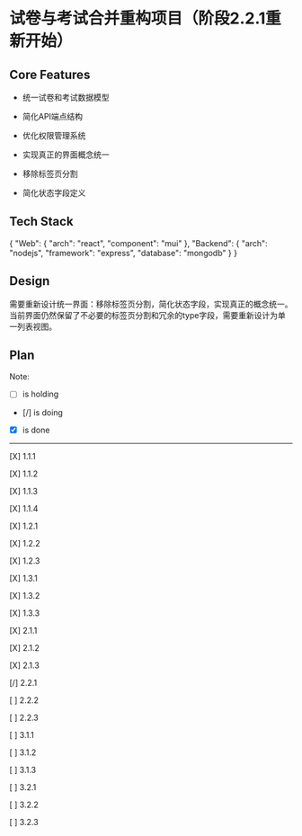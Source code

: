 # 试卷与考试合并重构项目（阶段2.2.1重新开始）

## Core Features

- 统一试卷和考试数据模型

- 简化API端点结构

- 优化权限管理系统

- 实现真正的界面概念统一

- 移除标签页分割

- 简化状态字段定义

## Tech Stack

{
  "Web": {
    "arch": "react",
    "component": "mui"
  },
  "Backend": {
    "arch": "nodejs",
    "framework": "express",
    "database": "mongodb"
  }
}

## Design

需要重新设计统一界面：移除标签页分割，简化状态字段，实现真正的概念统一。当前界面仍然保留了不必要的标签页分割和冗余的type字段，需要重新设计为单一列表视图。

## Plan

Note: 

- [ ] is holding
- [/] is doing
- [X] is done

---

[X] 1.1.1

[X] 1.1.2

[X] 1.1.3

[X] 1.1.4

[X] 1.2.1

[X] 1.2.2

[X] 1.2.3

[X] 1.3.1

[X] 1.3.2

[X] 1.3.3

[X] 2.1.1

[X] 2.1.2

[X] 2.1.3

[/] 2.2.1

[ ] 2.2.2

[ ] 2.2.3

[ ] 3.1.1

[ ] 3.1.2

[ ] 3.1.3

[ ] 3.2.1

[ ] 3.2.2

[ ] 3.2.3
